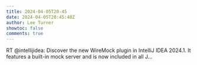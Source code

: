```yaml
---
title: 2024-04-05T20-45
date: 2024-04-05T20:45:48Z
author: Lee Turner
showtoc: false
comments: true
---
```


RT @intellijidea: Discover the new WireMock plugin in IntelliJ IDEA 2024.1. It features a built-in mock server and is now included in all J…

